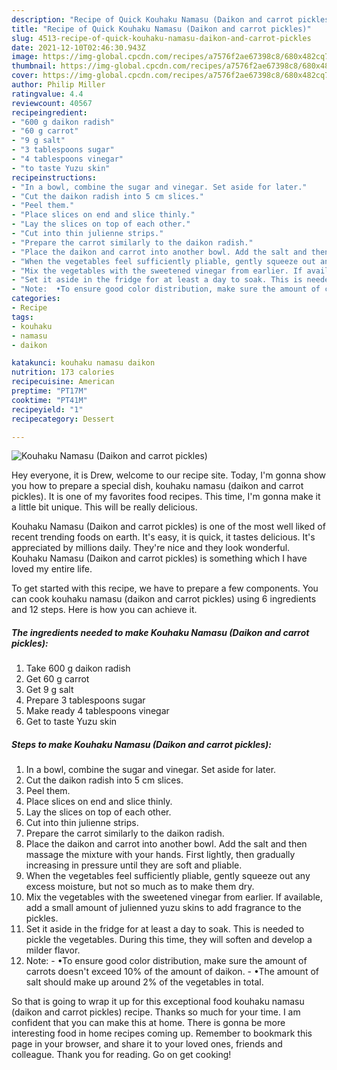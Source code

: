 ```yaml
---
description: "Recipe of Quick Kouhaku Namasu (Daikon and carrot pickles)"
title: "Recipe of Quick Kouhaku Namasu (Daikon and carrot pickles)"
slug: 4513-recipe-of-quick-kouhaku-namasu-daikon-and-carrot-pickles
date: 2021-12-10T02:46:30.943Z
image: https://img-global.cpcdn.com/recipes/a7576f2ae67398c8/680x482cq70/kouhaku-namasu-daikon-and-carrot-pickles-recipe-main-photo.jpg
thumbnail: https://img-global.cpcdn.com/recipes/a7576f2ae67398c8/680x482cq70/kouhaku-namasu-daikon-and-carrot-pickles-recipe-main-photo.jpg
cover: https://img-global.cpcdn.com/recipes/a7576f2ae67398c8/680x482cq70/kouhaku-namasu-daikon-and-carrot-pickles-recipe-main-photo.jpg
author: Philip Miller
ratingvalue: 4.4
reviewcount: 40567
recipeingredient:
- "600 g daikon radish"
- "60 g carrot"
- "9 g salt"
- "3 tablespoons sugar"
- "4 tablespoons vinegar"
- "to taste Yuzu skin"
recipeinstructions:
- "In a bowl, combine the sugar and vinegar. Set aside for later."
- "Cut the daikon radish into 5 cm slices."
- "Peel them."
- "Place slices on end and slice thinly."
- "Lay the slices on top of each other."
- "Cut into thin julienne strips."
- "Prepare the carrot similarly to the daikon radish."
- "Place the daikon and carrot into another bowl. Add the salt and then massage the mixture with your hands. First lightly, then gradually increasing in pressure until they are soft and pliable."
- "When the vegetables feel sufficiently pliable, gently squeeze out any excess moisture, but not so much as to make them dry."
- "Mix the vegetables with the sweetened vinegar from earlier. If available, add a small amount of julienned yuzu skins to add fragrance to the pickles."
- "Set it aside in the fridge for at least a day to soak. This is needed to pickle the vegetables. During this time, they will soften and develop a milder flavor."
- "Note:  •To ensure good color distribution, make sure the amount of carrots doesn&#39;t exceed 10% of the amount of daikon. •The amount of salt should make up around 2% of the vegetables in total."
categories:
- Recipe
tags:
- kouhaku
- namasu
- daikon

katakunci: kouhaku namasu daikon 
nutrition: 173 calories
recipecuisine: American
preptime: "PT17M"
cooktime: "PT41M"
recipeyield: "1"
recipecategory: Dessert

---
```



![Kouhaku Namasu (Daikon and carrot pickles)](https://img-global.cpcdn.com/recipes/a7576f2ae67398c8/680x482cq70/kouhaku-namasu-daikon-and-carrot-pickles-recipe-main-photo.jpg)

Hey everyone, it is Drew, welcome to our recipe site. Today, I'm gonna show you how to prepare a special dish, kouhaku namasu (daikon and carrot pickles). It is one of my favorites food recipes. This time, I'm gonna make it a little bit unique. This will be really delicious.



Kouhaku Namasu (Daikon and carrot pickles) is one of the most well liked of recent trending foods on earth. It's easy, it is quick, it tastes delicious. It's appreciated by millions daily. They're nice and they look wonderful. Kouhaku Namasu (Daikon and carrot pickles) is something which I have loved my entire life.


To get started with this recipe, we have to prepare a few components. You can cook kouhaku namasu (daikon and carrot pickles) using 6 ingredients and 12 steps. Here is how you can achieve it.

<!--inarticleads1-->

##### The ingredients needed to make Kouhaku Namasu (Daikon and carrot pickles):

1. Take 600 g daikon radish
1. Get 60 g carrot
1. Get 9 g salt
1. Prepare 3 tablespoons sugar
1. Make ready 4 tablespoons vinegar
1. Get to taste Yuzu skin




<!--inarticleads2-->

##### Steps to make Kouhaku Namasu (Daikon and carrot pickles):

1. In a bowl, combine the sugar and vinegar. Set aside for later.
1. Cut the daikon radish into 5 cm slices.
1. Peel them.
1. Place slices on end and slice thinly.
1. Lay the slices on top of each other.
1. Cut into thin julienne strips.
1. Prepare the carrot similarly to the daikon radish.
1. Place the daikon and carrot into another bowl. Add the salt and then massage the mixture with your hands. First lightly, then gradually increasing in pressure until they are soft and pliable.
1. When the vegetables feel sufficiently pliable, gently squeeze out any excess moisture, but not so much as to make them dry.
1. Mix the vegetables with the sweetened vinegar from earlier. If available, add a small amount of julienned yuzu skins to add fragrance to the pickles.
1. Set it aside in the fridge for at least a day to soak. This is needed to pickle the vegetables. During this time, they will soften and develop a milder flavor.
1. Note:  - •To ensure good color distribution, make sure the amount of carrots doesn&#39;t exceed 10% of the amount of daikon. - •The amount of salt should make up around 2% of the vegetables in total.




So that is going to wrap it up for this exceptional food kouhaku namasu (daikon and carrot pickles) recipe. Thanks so much for your time. I am confident that you can make this at home. There is gonna be more interesting food in home recipes coming up. Remember to bookmark this page in your browser, and share it to your loved ones, friends and colleague. Thank you for reading. Go on get cooking!
